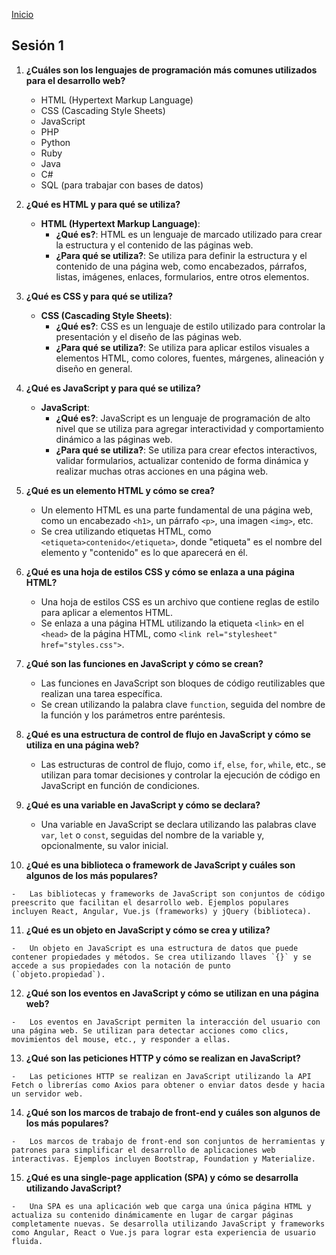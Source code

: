 <!-- No borrar o modificar -->
[Inicio](./index.md)

## Sesión 1 


<!-- Su documentación aquí -->


1.  **¿Cuáles son los lenguajes de programación más comunes utilizados para el desarrollo web?**
    
    -   HTML (Hypertext Markup Language)
    -   CSS (Cascading Style Sheets)
    -   JavaScript
    -   PHP
    -   Python
    -   Ruby
    -   Java
    -   C#
    -   SQL (para trabajar con bases de datos)
2.  **¿Qué es HTML y para qué se utiliza?**
    
    -   **HTML (Hypertext Markup Language)**:
        -   **¿Qué es?**: HTML es un lenguaje de marcado utilizado para crear la estructura y el contenido de las páginas web.
        -   **¿Para qué se utiliza?**: Se utiliza para definir la estructura y el contenido de una página web, como encabezados, párrafos, listas, imágenes, enlaces, formularios, entre otros elementos.
3.  **¿Qué es CSS y para qué se utiliza?**
    
    -   **CSS (Cascading Style Sheets)**:
        -   **¿Qué es?**: CSS es un lenguaje de estilo utilizado para controlar la presentación y el diseño de las páginas web.
        -   **¿Para qué se utiliza?**: Se utiliza para aplicar estilos visuales a elementos HTML, como colores, fuentes, márgenes, alineación y diseño en general.
4.  **¿Qué es JavaScript y para qué se utiliza?**
    
    -   **JavaScript**:
        -   **¿Qué es?**: JavaScript es un lenguaje de programación de alto nivel que se utiliza para agregar interactividad y comportamiento dinámico a las páginas web.
        -   **¿Para qué se utiliza?**: Se utiliza para crear efectos interactivos, validar formularios, actualizar contenido de forma dinámica y realizar muchas otras acciones en una página web.
5.  **¿Qué es un elemento HTML y cómo se crea?**
    
    -   Un elemento HTML es una parte fundamental de una página web, como un encabezado `<h1>`, un párrafo `<p>`, una imagen `<img>`, etc.
    -   Se crea utilizando etiquetas HTML, como `<etiqueta>contenido</etiqueta>`, donde "etiqueta" es el nombre del elemento y "contenido" es lo que aparecerá en él.
6.  **¿Qué es una hoja de estilos CSS y cómo se enlaza a una página HTML?**
    
    -   Una hoja de estilos CSS es un archivo que contiene reglas de estilo para aplicar a elementos HTML.
    -   Se enlaza a una página HTML utilizando la etiqueta `<link>` en el `<head>` de la página HTML, como `<link rel="stylesheet" href="styles.css">`.
7.  **¿Qué son las funciones en JavaScript y cómo se crean?**
    
    -   Las funciones en JavaScript son bloques de código reutilizables que realizan una tarea específica.
    -   Se crean utilizando la palabra clave `function`, seguida del nombre de la función y los parámetros entre paréntesis.
8.  **¿Qué es una estructura de control de flujo en JavaScript y cómo se utiliza en una página web?**
    
    -   Las estructuras de control de flujo, como `if`, `else`, `for`, `while`, etc., se utilizan para tomar decisiones y controlar la ejecución de código en JavaScript en función de condiciones.
9.  **¿Qué es una variable en JavaScript y cómo se declara?**
    
    -   Una variable en JavaScript se declara utilizando las palabras clave `var`, `let` o `const`, seguidas del nombre de la variable y, opcionalmente, su valor inicial.
10.  **¿Qué es una biblioteca o framework de JavaScript y cuáles son algunos de los más populares?**
    
    -   Las bibliotecas y frameworks de JavaScript son conjuntos de código preescrito que facilitan el desarrollo web. Ejemplos populares incluyen React, Angular, Vue.js (frameworks) y jQuery (biblioteca).
11.  **¿Qué es un objeto en JavaScript y cómo se crea y utiliza?**
    
    -   Un objeto en JavaScript es una estructura de datos que puede contener propiedades y métodos. Se crea utilizando llaves `{}` y se accede a sus propiedades con la notación de punto (`objeto.propiedad`).
12.  **¿Qué son los eventos en JavaScript y cómo se utilizan en una página web?**
    
    -   Los eventos en JavaScript permiten la interacción del usuario con una página web. Se utilizan para detectar acciones como clics, movimientos del mouse, etc., y responder a ellas.
13.  **¿Qué son las peticiones HTTP y cómo se realizan en JavaScript?**
    
    -   Las peticiones HTTP se realizan en JavaScript utilizando la API Fetch o librerías como Axios para obtener o enviar datos desde y hacia un servidor web.
14.  **¿Qué son los marcos de trabajo de front-end y cuáles son algunos de los más populares?**
    
    -   Los marcos de trabajo de front-end son conjuntos de herramientas y patrones para simplificar el desarrollo de aplicaciones web interactivas. Ejemplos incluyen Bootstrap, Foundation y Materialize.
15.  **¿Qué es una single-page application (SPA) y cómo se desarrolla utilizando JavaScript?**
    
    -   Una SPA es una aplicación web que carga una única página HTML y actualiza su contenido dinámicamente en lugar de cargar páginas completamente nuevas. Se desarrolla utilizando JavaScript y frameworks como Angular, React o Vue.js para lograr esta experiencia de usuario fluida.





